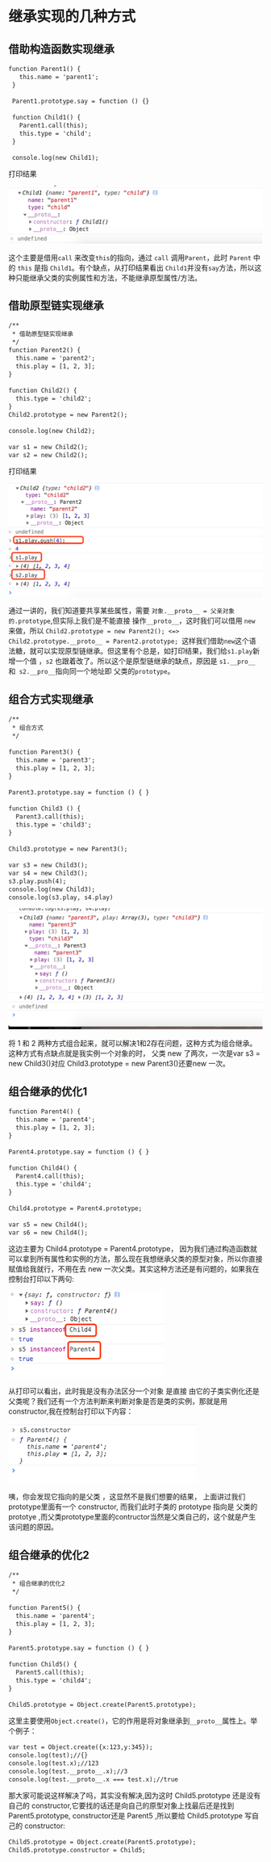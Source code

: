 # 继承实现的几种方式

## 借助构造函数实现继承

```
function Parent1() {
   this.name = 'parent1';
 }
 
 Parent1.prototype.say = function () {}
 
 function Child1() {
   Parent1.call(this);
   this.type = 'child';
 }

 console.log(new Child1);
```
打印结果

![](./img/js3-1.png)

这个主要是借用`call` 来改变`this`的指向，通过 `call` 调用`Parent`，此时 `Parent` 中的 `this` 是指 `Child1`。有个缺点，从打印结果看出 `Child1`并没有`say`方法，所以这种只能继承父类的实例属性和方法，不能继承原型属性/方法。

## 借助原型链实现继承

```
/**
 * 借助原型链实现继承
 */
function Parent2() {
  this.name = 'parent2';
  this.play = [1, 2, 3];
}

function Child2() {
  this.type = 'child2';
}
Child2.prototype = new Parent2();

console.log(new Child2);

var s1 = new Child2();
var s2 = new Child2();
```
打印结果

![](./img/js3-2.png)

通过一讲的，我们知道要共享某些属性，需要 `对象.__proto__ = 父亲对象的.prototype`,但实际上我们是不能直接 操作`__proto__`，这时我们可以借用 `new` 来做，所以
`Child2.prototype = new Parent2(); <=> Child2.prototype.__proto__ = Parent2.prototype; `这样我们借助`new`这个语法糖，就可以实现原型链继承。但这里有个总是，如打印结果，我们给`s1.play`新增一个值 ，`s2` 也跟着改了。所以这个是原型链继承的缺点，原因是 `s1.__pro__ `和` s2.__pro__`指向同一个地址即 父类的`prototype`。

## 组合方式实现继承
```
/**
 * 组合方式
 */

function Parent3() {
  this.name = 'parent3';
  this.play = [1, 2, 3];
}

Parent3.prototype.say = function () { }

function Child3 () {
  Parent3.call(this);
  this.type = 'child3';
}

Child3.prototype = new Parent3();

var s3 = new Child3();
var s4 = new Child3();
s3.play.push(4);
console.log(new Child3);
console.log(s3.play, s4.play)
```
![](./img/js3-3.png)

将 1 和 2 两种方式组合起来，就可以解决1和2存在问题，这种方式为组合继承。这种方式有点缺点就是我实例一个对象的时， 父类 new 了两次，一次是var s3 = new Child3()对应  Child3.prototype = new Parent3()还要new 一次。

## 组合继承的优化1

```
function Parent4() {
  this.name = 'parent4';
  this.play = [1, 2, 3];
}

Parent4.prototype.say = function () { }

function Child4() {
  Parent4.call(this);
  this.type = 'child4';
}

Child4.prototype = Parent4.prototype;

var s5 = new Child4();
var s6 = new Child4();
```
这边主要为 Child4.prototype = Parent4.prototype， 因为我们通过构造函数就可以拿到所有属性和实例的方法，那么现在我想继承父类的原型对象，所以你直接赋值给我就行，不用在去 new 一次父类。其实这种方法还是有问题的，如果我在控制台打印以下两句:

![](./img/js3-4.png)

从打印可以看出，此时我是没有办法区分一个对象 是直接 由它的子类实例化还是父类呢？我们还有一个方法判断来判断对象是否是类的实例，那就是用 constructor,我在控制台打印以下内容：

![](./img/js3-5.png)

咦，你会发现它指向的是父类 ，这显然不是我们想要的结果， 上面讲过我们 prototype里面有一个 constructor, 而我们此时子类的 prototype 指向是 父类的 prototye ,而父类prototype里面的contructor当然是父类自己的，这个就是产生该问题的原因。

## 组合继承的优化2

```
/**
 * 组合继承的优化2
 */

function Parent5() {
  this.name = 'parent4';
  this.play = [1, 2, 3];
}

Parent5.prototype.say = function () { }

function Child5() {
  Parent5.call(this);
  this.type = 'child4';
}

Child5.prototype = Object.create(Parent5.prototype);
```
这里主要使用`Object.create()`，它的作用是将对象继承到`__proto__`属性上。举个例子：

```
var test = Object.create({x:123,y:345});
console.log(test);//{}
console.log(test.x);//123
console.log(test.__proto__.x);//3
console.log(test.__proto__.x === test.x);//true
```

那大家可能说这样解决了吗，其实没有解决,因为这时 Child5.prototype 还是没有自己的 constructor,它要找的话还是向自己的原型对象上找最后还是找到  Parent5.prototype, constructor还是 Parent5 ,所以要给 Child5.prototype 写自己的 constructor:

```
Child5.prototype = Object.create(Parent5.prototype);
Child5.prototype.constructor = Child5;
```
